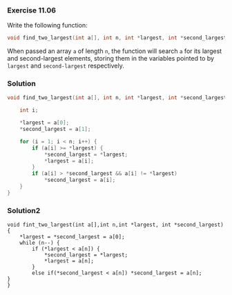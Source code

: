 ### Exercise 11.06
Write the following function:

```c
void find_two_largest(int a[], int n, int *largest, int *second_largest);
```

When passed an array `a` of length `n`, the function will search `a` for its
largest and second-largest elements, storing them in the variables pointed to by
`largest` and `second-largest` respectively.

### Solution

```c
void find_two_largest(int a[], int n, int *largest, int *second_largest) {

    int i;

    *largest = a[0];
    *second_largest = a[1];

    for (i = 1; i < n; i++) {
        if (a[i] >= *largest) {
            *second_largest = *largest;
            *largest = a[i];
        }
        if (a[i] > *second_largest && a[i] != *largest)
            *second_largest = a[i];
    }
}
```

### Solution2
```
void fint_two_largest(int a[],int n,int *largest, int *second_largest){
    *largest = *second_largest = a[0];
    while (n--) {
        if (*largest < a[n]) {
            *second_largest = *largest;
            *largest = a[n];
        }
        else if(*second_largest < a[n]) *second_largest = a[n];
}
}
```
